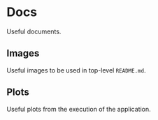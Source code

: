 # Docs
Useful documents.

## Images
Useful images to be used in top-level `README.md`.

## Plots
Useful plots from the execution of the application.
